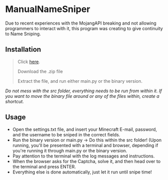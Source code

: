 # ManualNameSniper
Due to recent experiences with the MojangAPI breaking and not allowing programmers to interact with it, this program was creating to give continuity to Name Sniping.

## Installation

> Click [here](https://www.mediafire.com/file/a85x4pyqn4agele/ManualSniper.zip/file).
>
> Download the .zip file
>
> Extract the file, and run either main.py or the binary version.

*Do not mess with the src folder, everything needs to be run from within it. If you want to move the binary file around or any of the files within, create a shortcut.*

## Usage

- Open the settings.txt file, and insert your Minecraft E-mail, password, and the username to be sniped in the correct fields.
- Run the binary version or main.py -> Do this within the src folder! (Upon running, you'll be presented with a terminal and browser, depending if you're running it through main.py or the binary version.
- Pay attention to the terminal with the log messages and instructions.
- When the browser asks for the Captcha, solve it, and then head over to the terminal and press ENTER.
- Everything else is done automatically, just let it run until snipe time!
